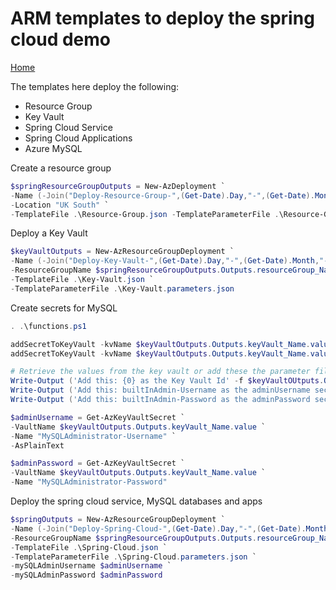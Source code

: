 # ARM templates to deploy the spring cloud demo

[Home](../README.md)

The templates here deploy the following:

* Resource Group
* Key Vault
* Spring Cloud Service
* Spring Cloud Applications
* Azure MySQL


Create a resource group

```powershell
$springResourceGroupOutputs = New-AzDeployment `
-Name (-Join("Deploy-Resource-Group-",(Get-Date).Day,"-",(Get-Date).Month,"-",(Get-Date).Year,"-",(Get-Date).Hour,(Get-Date).Minute))`
-Location "UK South" `
-TemplateFile .\Resource-Group.json -TemplateParameterFile .\Resource-Group.parameters.json
```

Deploy a Key Vault

```powershell
$keyVaultOutputs = New-AzResourceGroupDeployment `
-Name (-Join("Deploy-Key-Vault-",(Get-Date).Day,"-",(Get-Date).Month,"-",(Get-Date).Year,"-",(Get-Date).Hour,(Get-Date).Minute)) `
-ResourceGroupName $springResourceGroupOutputs.Outputs.resourceGroup_Name.value `
-TemplateFile .\Key-Vault.json `
-TemplateParameterFile .\Key-Vault.parameters.json
```

Create secrets for MySQL

```powershell
. .\functions.ps1

addSecretToKeyVault -kvName $keyVaultOutputs.Outputs.keyVault_Name.value -secretName "MySQLAdministrator-Username" -secretType "Username" -secretValue "dbAdmin"
addSecretToKeyVault -kvName $keyVaultOutputs.Outputs.keyVault_Name.value -secretName "MySQLAdministrator-Password" -secretType "Password"

# Retrieve the values from the key vault or add these the parameter file
Write-Output ('Add this: {0} as the Key Vault Id' -f $keyVaultOUtputs.Outputs.keyVault_Id.value)
Write-Output ('Add this: builtInAdmin-Username as the adminUsername secret name')
Write-Output ('Add this: builtInAdmin-Password as the adminPassword secret name')

$adminUsername = Get-AzKeyVaultSecret `
-VaultName $keyVaultOutputs.Outputs.keyVault_Name.value `
-Name "MySQLAdministrator-Username" `
-AsPlainText

$adminPassword = Get-AzKeyVaultSecret `
-VaultName $keyVaultOutputs.Outputs.keyVault_Name.value `
-Name "MySQLAdministrator-Password"
```

Deploy the spring cloud service, MySQL databases and apps

```powershell
$springOutputs = New-AzResourceGroupDeployment `
-Name (-Join("Deploy-Spring-Cloud-",(Get-Date).Day,"-",(Get-Date).Month,"-",(Get-Date).Year,"-",(Get-Date).Hour,(Get-Date).Minute)) `
-ResourceGroupName $springResourceGroupOutputs.Outputs.resourceGroup_Name.value `
-TemplateFile .\Spring-Cloud.json `
-TemplateParameterFile .\Spring-Cloud.parameters.json `
-mySQLAdminUsername $adminUsername `
-mySQLAdminPassword $adminPassword
```